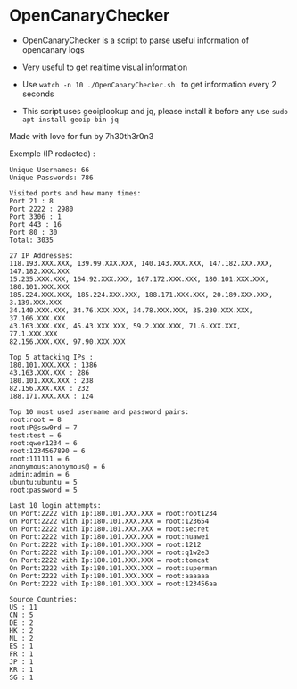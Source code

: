 # OpenCanaryChecker
- OpenCanaryChecker is a script to parse useful information of opencanary logs
- Very useful to get realtime visual information
- Use ```watch -n 10 ./OpenCanaryChecker.sh ``` to get information every 2 seconds 

- This script uses geoiplookup and jq, please install it before any use
  ```sudo apt install geoip-bin jq ```

Made with love for fun by 7h30th3r0n3


Exemple (IP redacted) : 
```
Unique Usernames: 66
Unique Passwords: 786

Visited ports and how many times:
Port 21 : 8
Port 2222 : 2980
Port 3306 : 1
Port 443 : 16
Port 80 : 30
Total: 3035

27 IP Addresses:
118.193.XXX.XXX, 139.99.XXX.XXX, 140.143.XXX.XXX, 147.182.XXX.XXX, 147.182.XXX.XXX
15.235.XXX.XXX, 164.92.XXX.XXX, 167.172.XXX.XXX, 180.101.XXX.XXX, 180.101.XXX.XXX
185.224.XXX.XXX, 185.224.XXX.XXX, 188.171.XXX.XXX, 20.189.XXX.XXX, 3.139.XXX.XXX
34.140.XXX.XXX, 34.76.XXX.XXX, 34.78.XXX.XXX, 35.230.XXX.XXX, 37.166.XXX.XXX
43.163.XXX.XXX, 45.43.XXX.XXX, 59.2.XXX.XXX, 71.6.XXX.XXX, 77.1.XXX.XXX
82.156.XXX.XXX, 97.90.XXX.XXX

Top 5 attacking IPs :
180.101.XXX.XXX : 1386
43.163.XXX.XXX : 286
180.101.XXX.XXX : 238
82.156.XXX.XXX : 232
188.171.XXX.XXX : 124

Top 10 most used username and password pairs:
root:root = 8
root:P@ssw0rd = 7
test:test = 6
root:qwer1234 = 6
root:1234567890 = 6
root:111111 = 6
anonymous:anonymous@ = 6
admin:admin = 6
ubuntu:ubuntu = 5
root:password = 5

Last 10 login attempts:
On Port:2222 with Ip:180.101.XXX.XXX = root:root1234
On Port:2222 with Ip:180.101.XXX.XXX = root:123654
On Port:2222 with Ip:180.101.XXX.XXX = root:secret
On Port:2222 with Ip:180.101.XXX.XXX = root:huawei
On Port:2222 with Ip:180.101.XXX.XXX = root:1212
On Port:2222 with Ip:180.101.XXX.XXX = root:q1w2e3
On Port:2222 with Ip:180.101.XXX.XXX = root:tomcat
On Port:2222 with Ip:180.101.XXX.XXX = root:superman
On Port:2222 with Ip:180.101.XXX.XXX = root:aaaaaa
On Port:2222 with Ip:180.101.XXX.XXX = root:123456aa

Source Countries:
US : 11
CN : 5
DE : 2
HK : 2
NL : 2
ES : 1
FR : 1
JP : 1
KR : 1
SG : 1
```
